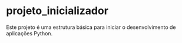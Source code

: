 # projeto_inicializador
Este projeto é uma estrutura básica para iniciar o desenvolvimento de aplicações Python.
